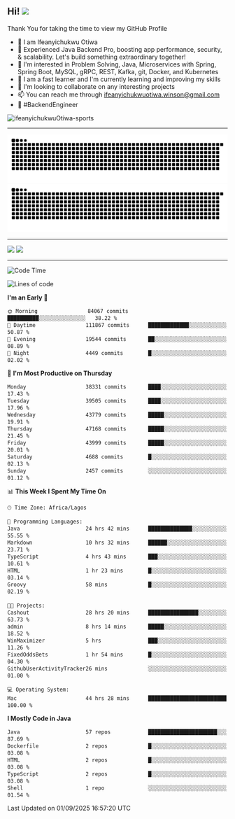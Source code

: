 <!-- BLOG-POST-LIST:START --><!-- BLOG-POST-LIST:END -->

## Hi! <img src="https://media.giphy.com/media/hvRJCLFzcasrR4ia7z/giphy.gif" width="4%"> 

Thank You for taking the time to view my GitHub Profile

- 👋 I am Ifeanyichukwu Otiwa
- 🚀 Experienced Java Backend Pro, boosting app performance, security, & scalability. Let's build something extraordinary together!
- 👀 I'm interested in Problem Solving, Java, Microservices with Spring, Spring Boot, MySQL, gRPC, REST, Kafka, git, Docker, and Kubernetes
- 🌱 I am a fast learner and I'm currently learning and improving my skills
- 💞️ I'm looking to collaborate on any interesting projects
- 📫 You can reach me through ifeanyichukwuotiwa.winson@gmail.com
- 🚀 #BackendEngineer

<p align="left" marginTop="10px"> <img src="https://komarev.com/ghpvc/?username=ifeanyichukwuOtiwa-sports&label=Profile%20views&color=0e75b6&style=for-the-badge" alt="ifeanyichukwuOtiwa-sports" /> </p>

***

<!--🐍📈SNAKEGRAPH / 🌐WEBSITE: https://github.com/Platane/snk -->
![github contribution grid snake animation](https://raw.githubusercontent.com/ifeanyichukwuOtiwa-sports/ifeanyichukwuOtiwa-sports/output/github-contribution-grid-snake-dark.svg#gh-dark-mode-only)![github contribution grid snake animation](https://raw.githubusercontent.com/ifeanyichukwuOtiwa-sports/ifeanyichukwuOtiwa-sports/output/github-contribution-grid-snake.svg#gh-light-mode-only)

***

<p float="left">
  <img float="left" src="https://github-readme-stats.vercel.app/api?username=ifeanyichukwuOtiwa-sports&count_private=true&include_all_commits=true&theme=react&show_icons=true" />
  <img float="right" src="https://github-readme-stats.vercel.app/api/top-langs/?username=ifeanyichukwuOtiwa-sports&layout=compact&show_icons=true&theme=react" /> 
</p>

***



<!--START_SECTION:waka-->
![Code Time](http://img.shields.io/badge/Code%20Time-4%2C157%20hrs%2039%20mins-blue)

![Lines of code](https://img.shields.io/badge/From%20Hello%20World%20I%27ve%20Written-63.2%20million%20lines%20of%20code-blue)

**I'm an Early 🐤** 

```text
🌞 Morning                84067 commits       ██████████░░░░░░░░░░░░░░░   38.22 % 
🌆 Daytime                111867 commits      █████████████░░░░░░░░░░░░   50.87 % 
🌃 Evening                19544 commits       ██░░░░░░░░░░░░░░░░░░░░░░░   08.89 % 
🌙 Night                  4449 commits        █░░░░░░░░░░░░░░░░░░░░░░░░   02.02 % 
```
📅 **I'm Most Productive on Thursday** 

```text
Monday                   38331 commits       ████░░░░░░░░░░░░░░░░░░░░░   17.43 % 
Tuesday                  39505 commits       ████░░░░░░░░░░░░░░░░░░░░░   17.96 % 
Wednesday                43779 commits       █████░░░░░░░░░░░░░░░░░░░░   19.91 % 
Thursday                 47168 commits       █████░░░░░░░░░░░░░░░░░░░░   21.45 % 
Friday                   43999 commits       █████░░░░░░░░░░░░░░░░░░░░   20.01 % 
Saturday                 4688 commits        █░░░░░░░░░░░░░░░░░░░░░░░░   02.13 % 
Sunday                   2457 commits        ░░░░░░░░░░░░░░░░░░░░░░░░░   01.12 % 
```


📊 **This Week I Spent My Time On** 

```text
🕑︎ Time Zone: Africa/Lagos

💬 Programming Languages: 
Java                     24 hrs 42 mins      ██████████████░░░░░░░░░░░   55.55 % 
Markdown                 10 hrs 32 mins      ██████░░░░░░░░░░░░░░░░░░░   23.71 % 
TypeScript               4 hrs 43 mins       ███░░░░░░░░░░░░░░░░░░░░░░   10.61 % 
HTML                     1 hr 23 mins        █░░░░░░░░░░░░░░░░░░░░░░░░   03.14 % 
Groovy                   58 mins             █░░░░░░░░░░░░░░░░░░░░░░░░   02.19 % 

🐱‍💻 Projects: 
Cashout                  28 hrs 20 mins      ████████████████░░░░░░░░░   63.73 % 
admin                    8 hrs 14 mins       █████░░░░░░░░░░░░░░░░░░░░   18.52 % 
WinMaximizer             5 hrs               ███░░░░░░░░░░░░░░░░░░░░░░   11.26 % 
FixedOddsBets            1 hr 54 mins        █░░░░░░░░░░░░░░░░░░░░░░░░   04.30 % 
GithubUserActivityTracker26 mins             ░░░░░░░░░░░░░░░░░░░░░░░░░   01.00 % 

💻 Operating System: 
Mac                      44 hrs 28 mins      █████████████████████████   100.00 % 
```

**I Mostly Code in Java** 

```text
Java                     57 repos            ██████████████████████░░░   87.69 % 
Dockerfile               2 repos             █░░░░░░░░░░░░░░░░░░░░░░░░   03.08 % 
HTML                     2 repos             █░░░░░░░░░░░░░░░░░░░░░░░░   03.08 % 
TypeScript               2 repos             █░░░░░░░░░░░░░░░░░░░░░░░░   03.08 % 
Shell                    1 repo              ░░░░░░░░░░░░░░░░░░░░░░░░░   01.54 % 
```




 Last Updated on 01/09/2025 16:57:20 UTC
<!--END_SECTION:waka-->

<!--
<p align="center">
![trophy](https://github-profile-trophy.vercel.app/?username=ifeanyichukwuOtiwa-sports&theme=onedark) (https://github.com/ryo-ma/github-profile-trophy)
</p>
-->

<!---
ifeanyi-otiwa/ifeanyi-otiwa is a ✨ special ✨ repository because its `README.md` (this file) appears on your GitHub profile.
You can click the Preview link to take a look at your changes.
--->
